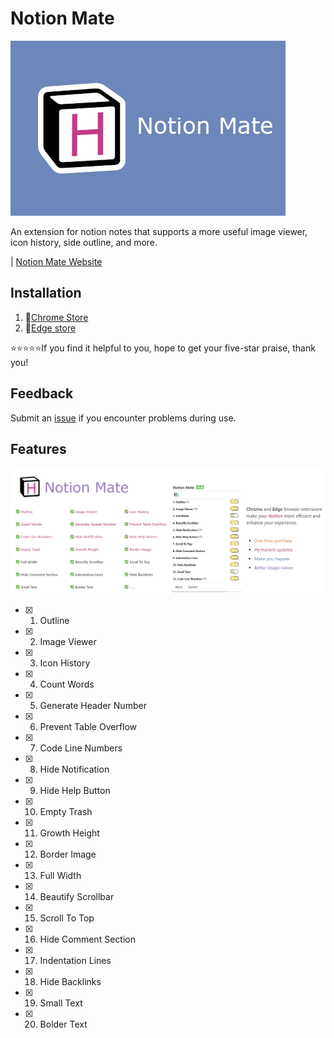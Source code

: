 # Notion Mate

![](./images/propagate.png)

An extension for notion notes that supports a more useful image viewer, icon history, side outline, and more.

| [Notion Mate Website](https://handy-humidity-660.notion.site/Notion-Mate-f0d639e5f48d4aeabde46f1fabb66a82)

## Installation

1. 🔻[Chrome Store](https://chromewebstore.google.com/detail/notion-mate/pplckfedebdimphneohkmhlmhompgpmn)
2. 🔻[Edge store](https://chromewebstore.google.com/detail/notion-mate/pplckfedebdimphneohkmhlmhompgpmn)

⭐⭐⭐⭐⭐If you find it helpful to you, hope to get your five-star praise, thank you!

## Feedback

Submit an [issue](https://github.com/joansnotion/NotionMate/issues) if you encounter problems during use.

## Features

![](./images/bigpropagate.png)

- [x] 1. Outline
- [x] 2. Image Viewer
- [x] 3. Icon History
- [x] 4. Count Words
- [x] 5. Generate Header Number
- [x] 6. Prevent Table Overflow
- [x] 7. Code Line Numbers
- [x] 8. Hide Notification
- [x] 9. Hide Help Button
- [x] 10. Empty Trash
- [x] 11. Growth Height
- [x] 12. Border Image
- [x] 13. Full Width
- [x] 14. Beautify Scrollbar
- [x] 15. Scroll To Top
- [x] 16. Hide Comment Section
- [x] 17. Indentation Lines
- [x] 18. Hide Backlinks
- [x] 19. Small Text
- [x] 20. Bolder Text